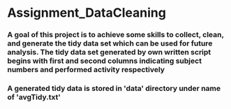 # Assignment_DataCleaning

###     A goal of this project is to achieve some skills to collect, clean, and generate the tidy data set which can be used for future analysis.  The tidy data set generated by own written script begins with first and second columns indicating subject numbers and performed activity respectively

###     A generated tidy data is stored in 'data' directory under name of 'avgTidy.txt'
